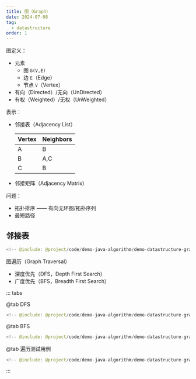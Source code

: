 ```yaml
---
title: 图（Graph）
date: 2024-07-08
tag:
  - datastructure
order: 1
---
```


图定义：

- 元素
  - 图 `G(V,E)`
  - 边 `E`（Edge）
  - 节点 `V`（Vertex）
- 有向（Directed）/无向（UnDirected）
- 有权（Weighted）/无权（UnWeighted）

表示：

- 邻接表（Adjacency List）

  | Vertex | Neighbors |
  | ------ | --------- |
  | A      | B         |
  | B      | A,C       |
  | C      | B         |

- 邻接矩阵（Adjacency Matrix）

问题：

- 拓扑排序 —— 有向无环图/拓扑序列
- 最短路径

## 邻接表

```java
<!-- @include: @project/code/demo-java-algorithm/demo-datastructure-graph/src/test/java/org/example/test1/ListGraph.java -->
```

图遍历（Graph Traversal）

- 深度优先（DFS，Depth First Search）
- 广度优先（BFS，Breadth First Search）

::: tabs

@tab DFS

```java
<!-- @include: @project/code/demo-java-algorithm/demo-datastructure-graph/src/test/java/org/example/test1/DfsListGraph.java -->
```

@tab BFS

```java
<!-- @include: @project/code/demo-java-algorithm/demo-datastructure-graph/src/test/java/org/example/test1/BfsListGraph.java -->
```

@tab 遍历测试用例

```java
<!-- @include: @project/code/demo-java-algorithm/demo-datastructure-graph/src/test/java/org/example/test1/ListGraphTravelTest.java -->
```

:::
